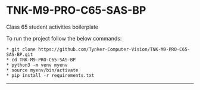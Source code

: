 # TNK-M9-PRO-C65-SAS-BP

Class 65 student activities boilerplate

To run the project follow the below commands:

```
* git clone https://github.com/Tynker-Computer-Vision/TNK-M9-PRO-C65-SAS-BP.git
* cd TNK-M9-PRO-C65-SAS-BP
* python3 -m venv myenv
* source myenv/bin/activate
* pip install -r requirements.txt
```

---
